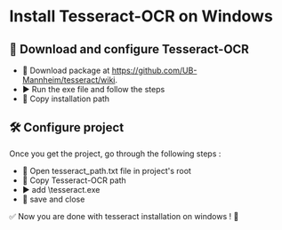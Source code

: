 # Install Tesseract-OCR on Windows

## 📀 Download and configure Tesseract-OCR
- 💾 Download package at https://github.com/UB-Mannheim/tesseract/wiki.
- ▶️ Run the exe file and follow the steps
- 📑 Copy installation path

## 🛠️ Configure project
Once you get the project, go through the following steps :
- 📄 Open tesseract_path.txt file in project's root
- 📑 Copy Tesseract-OCR path
- ▶️ add \tesseract.exe 
- 💾 save and close

✅ Now you are done with tesseract installation on windows ! 🎉